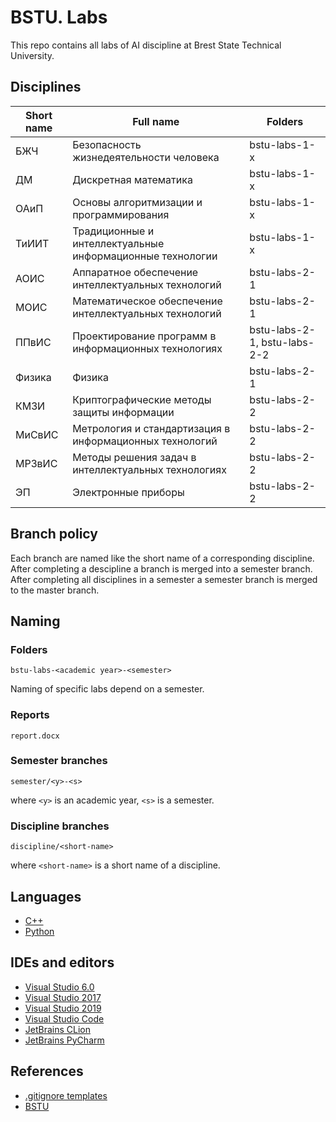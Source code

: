 # BSTU. Labs

This repo contains all labs of AI
discipline at Brest State Technical 
University.

## Disciplines

| Short name | Full name                                                 | Folders                      |
| ---------- | --------------------------------------------------------- | ---------------------------- |
| БЖЧ        | Безопасность жизнедеятельности человека                   | bstu-labs-1-x                |
| ДМ         | Дискретная математика                                     | bstu-labs-1-x                |
| ОАиП       | Основы алгоритмизации и программирования                  | bstu-labs-1-x                |
| ТиИИТ      | Традиционные и интеллектуальные информационные технологии | bstu-labs-1-x                |
| АОИС       | Аппаратное обеспечение интеллектуальных технологий        | bstu-labs-2-1                |
| МОИС       | Математическое обеспечение интеллектуальных технологий    | bstu-labs-2-1                |
| ППвИС      | Проектирование программ в информационных технологиях      | bstu-labs-2-1, bstu-labs-2-2 |
| Физика     | Физика                                                    | bstu-labs-2-1                |
| КМЗИ       | Криптографические методы защиты информации                | bstu-labs-2-2                |
| МиСвИС     | Метрология и стандартизация в информационных технологий   | bstu-labs-2-2                |
| МРЗвИС     | Методы решения задач в интеллектуальных технологиях       | bstu-labs-2-2                |
| ЭП         | Электронные приборы                                       | bstu-labs-2-2                |

## Branch policy

Each branch are named like the short name of a corresponding discipline. After completing a descipline a branch is
merged into a semester branch. After completing all disciplines in a semester a semester branch is merged to the 
master branch.

## Naming

### Folders
```
bstu-labs-<academic year>-<semester>
```

Naming of specific labs depend on a semester.
### Reports
```
report.docx
```

### Semester branches
```
semester/<y>-<s>
```
where `<y>` is an academic year, `<s>` is a semester.

### Discipline branches
```
discipline/<short-name>
```
where `<short-name>` is a short name of a discipline.

## Languages
- [C++]()
- [Python]()

## IDEs and editors

- [Visual Studio 6.0]()
- [Visual Studio 2017]()
- [Visual Studio 2019]()
- [Visual Studio Code]()
- [JetBrains CLion]()
- [JetBrains PyCharm]()


## References

- [.gitignore templates](https://github.com/github/gitignore/blob/master/VisualStudio.gitignore)
- [BSTU](http://en.bstu.by/)

